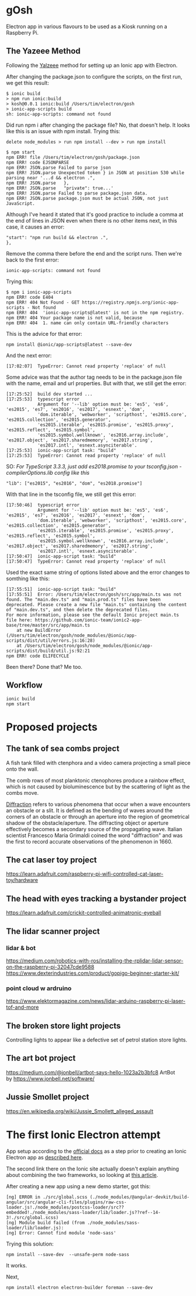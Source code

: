 # gOsh

Electron app in various flavours to be used as a Kiosk running on a Raspberry Pi.


## The Yazeee Method

Following the [Yalzeee](https://steemit.com/utopian-io/@yalzeee/ionic-tutorials-working-with-electron-api-s) method for setting up an Ionic app with Electron.

After changing the package.json to configure the scripts, on the first run, we get this result:
```
$ ionic build
> npm run ionic:build
> kosh@0.0.1 ionic:build /Users/tim/electron/gosh
> ionic-app-scripts build
sh: ionic-app-scripts: command not found
```

Did run npm i after changing the package file?  No, that doesn't help.  It looks like this is an issue with npm install.  Trying this:
```
delete node_modules > run npm install --dev > run npm install
```

```
$ npm start
npm ERR! file /Users/tim/electron/gosh/package.json
npm ERR! code EJSONPARSE
npm ERR! JSON.parse Failed to parse json
npm ERR! JSON.parse Unexpected token } in JSON at position 530 while parsing near '...d && electron .",
npm ERR! JSON.parse   },
npm ERR! JSON.parse   "private": true...'
npm ERR! JSON.parse Failed to parse package.json data.
npm ERR! JSON.parse package.json must be actual JSON, not just JavaScript.
```

Although I've heard it stated that it's good practice to include a comma at the end of lines in JSON even when there is no other items next, in this case, it causes an error:
```
"start": "npm run build && electron .",
},
```

Remove the comma there before the end and the script runs.  Then we're back to the first error:
```
ionic-app-scripts: command not found
```

Trying this:
```
$ npm i ionic-app-scripts
npm ERR! code E404
npm ERR! 404 Not Found - GET https://registry.npmjs.org/ionic-app-scripts - Not found
npm ERR! 404  'ionic-app-scripts@latest' is not in the npm registry.
npm ERR! 404 Your package name is not valid, because
npm ERR! 404  1. name can only contain URL-friendly characters
```

This is the advice for that error:
```
npm install @ionic/app-scripts@latest --save-dev
```

And the next error:
```
[17:02:07]  TypeError: Cannot read property 'replace' of null
```
Some advice was that the author tag needs to be in the package.json file with the name, email and url properties.  But with that, we still get the error:
```
[17:25:52]  build dev started ...
[17:25:53]  typescript error
            Argument for '--lib' option must be: 'es5', 'es6', 'es2015', 'es7', 'es2016', 'es2017', 'esnext', 'dom',
            'dom.iterable', 'webworker', 'scripthost', 'es2015.core', 'es2015.collection', 'es2015.generator',
            'es2015.iterable', 'es2015.promise', 'es2015.proxy', 'es2015.reflect', 'es2015.symbol',
            'es2015.symbol.wellknown', 'es2016.array.include', 'es2017.object', 'es2017.sharedmemory', 'es2017.string',
            'es2017.intl', 'esnext.asynciterable'.
[17:25:53]  ionic-app-script task: "build"
[17:25:53]  TypeError: Cannot read property 'replace' of null
```

SO: *For TypeScript 3.3.3, just add es2018.promise to your tsconfig.json - compilerOptions.lib config like this*
```
"lib": ["es2015", "es2016", "dom", "es2018.promise"]
```

With that line in the tsconfig file, we still get this error:
```
[17:50:46]  typescript error
            Argument for '--lib' option must be: 'es5', 'es6', 'es2015', 'es7', 'es2016', 'es2017', 'esnext', 'dom',
            'dom.iterable', 'webworker', 'scripthost', 'es2015.core', 'es2015.collection', 'es2015.generator',
            'es2015.iterable', 'es2015.promise', 'es2015.proxy', 'es2015.reflect', 'es2015.symbol',
            'es2015.symbol.wellknown', 'es2016.array.include', 'es2017.object', 'es2017.sharedmemory', 'es2017.string',
            'es2017.intl', 'esnext.asynciterable'.
[17:50:47]  ionic-app-script task: "build"
[17:50:47]  TypeError: Cannot read property 'replace' of null
```

Used the exact same string of options listed above and the error changes to somthing like this:
```
[17:55:51]  ionic-app-script task: "build"
[17:55:51]  Error: /Users/tim/electron/gosh/src/app/main.ts was not found. The "main.dev.ts" and "main.prod.ts" files have been deprecated. Please create a new file "main.ts" containing the content of "main.dev.ts", and then delete the deprecated files.
For more information, please see the default Ionic project main.ts file here: https://github.com/ionic-team/ionic2-app-base/tree/master/src/app/main.ts
    at new BuildError (/Users/tim/electron/gosh/node_modules/@ionic/app-scripts/dist/util/errors.js:16:28)
    at /Users/tim/electron/gosh/node_modules/@ionic/app-scripts/dist/build/util.js:92:21
npm ERR! code ELIFECYCLE
```

Been there?  Done that?  Me too.



## Workflow

```
ionic build
npm start
```




# Proposed projects


## The tank of sea combs project

A fish tank filled with ctenphora and a video camera projecting a small piece onto the wall.

The comb rows of most planktonic ctenophores produce a rainbow effect, which is not caused by bioluminescence but by the scattering of light as the combs move.

[Diffraction](https://en.wikipedia.org/wiki/Diffraction) refers to various phenomena that occur when a wave encounters an obstacle or a slit. It is defined as the bending of waves around the corners of an obstacle or through an aperture into the region of geometrical shadow of the obstacle/aperture. The diffracting object or aperture effectively becomes a secondary source of the propagating wave. Italian scientist Francesco Maria Grimaldi coined the word "diffraction" and was the first to record accurate observations of the phenomenon in 1660.


## The cat laser toy project

https://learn.adafruit.com/raspberry-pi-wifi-controlled-cat-laser-toy/hardware

## The head with eyes tracking a bystander project

https://learn.adafruit.com/crickit-controlled-animatronic-eyeball


## The lidar scanner project

### lidar & bot

https://medium.com/robotics-with-ros/installing-the-rplidar-lidar-sensor-on-the-raspberry-pi-32047cde9588
https://www.dexterindustries.com/product/gopigo-beginner-starter-kit/

### point cloud w ardruino

https://www.elektormagazine.com/news/lidar-arduino-raspberry-pi-laser-tof-and-more


## The broken store light projects

Controlling lights to appear like a defective set of petrol station store lights.


## The art bot project
https://medium.com/@jonbell/artbot-says-hello-1023a2b3bfc8
ArtBot by https://www.jonbell.net/software/

## Jussie Smollet project

https://en.wikipedia.org/wiki/Jussie_Smollett_alleged_assault



# The first Ionic Electron attempt

App setup according to the [official docs](https://electronjs.org/docs/tutorial/first-app) as a step prior to creating an Ionic Electron app as [described here](https://ionicframework.com/docs/publishing/desktop-app).

The second link there on the Ionic site actually doesn't explain anything about combining the two frameworks, so looking at [this article](https://medium.com/@LohaniDamodar/lets-make-desktop-application-with-ionic-3-and-electron-44316f82901d).

After creating a new app using a new demo starter, got this:
```
[ng] ERROR in ./src/global.scss (./node_modules/@angular-devkit/build-angular/src/angular-cli-files/plugins/raw-css-loader.js!./node_modules/postcss-loader/src??embedded!./node_modules/sass-loader/lib/loader.js??ref--14-3!./src/global.scss)
[ng] Module build failed (from ./node_modules/sass-loader/lib/loader.js):
[ng] Error: Cannot find module 'node-sass'
```

Trying this solution:
```
npm install --save-dev  --unsafe-perm node-sass
```

It works.

Next,
```
npm install electron electron-builder foreman --save-dev
```
